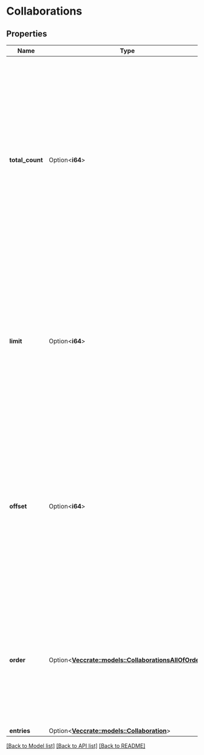 # Collaborations

## Properties

Name | Type | Description | Notes
------------ | ------------- | ------------- | -------------
**total_count** | Option<**i64**> | One greater than the offset of the last entry in the entire collection. The total number of entries in the collection may be less than `total_count`.  This field is only returned for calls that use offset-based pagination. For marker-based paginated APIs, this field will be omitted. | [optional]
**limit** | Option<**i64**> | The limit that was used for these entries. This will be the same as the `limit` query parameter unless that value exceeded the maximum value allowed. The maximum value varies by API. | [optional]
**offset** | Option<**i64**> | The 0-based offset of the first entry in this set. This will be the same as the `offset` query parameter.  This field is only returned for calls that use offset-based pagination. For marker-based paginated APIs, this field will be omitted. | [optional]
**order** | Option<[**Vec<crate::models::CollaborationsAllOfOrder>**](Collaborations_allOf_order.md)> | The order by which items are returned.  This field is only returned for calls that use offset-based pagination. For marker-based paginated APIs, this field will be omitted. | [optional]
**entries** | Option<[**Vec<crate::models::Collaboration>**](Collaboration.md)> |  | [optional]

[[Back to Model list]](../README.md#documentation-for-models) [[Back to API list]](../README.md#documentation-for-api-endpoints) [[Back to README]](../README.md)


